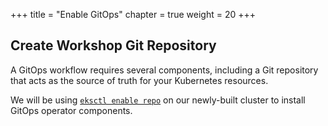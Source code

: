 +++
title = "Enable GitOps"
chapter = true
weight = 20
+++

## Create Workshop Git Repository

A GitOps workflow requires several components, including a Git repository that acts as the source of truth for your Kubernetes resources.

We will be using [`eksctl enable repo`](https://eksctl.io/usage/experimental/gitops/) on our newly-built cluster to install GitOps operator components.
